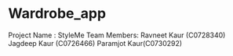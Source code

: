 # Wardrobe_app
Project Name : StyleMe      Team Members: Ravneet Kaur (C0728340)  Jagdeep Kaur (C0726466) Paramjot Kaur(C0730292)
